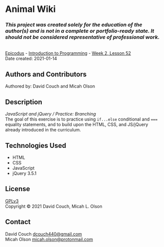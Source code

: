 # Animal Wiki

### _This project was created solely for the education of the author(s) and is not in a complete or portfolio-ready state. It should not be considered representative of professional work._
\
[Epicodus](https://www.epicodus.com/) - [Introduction to Programming](https://www.learnhowtoprogram.com/introduction-to-programming) - [Week 2, Lesson 52](https://www.learnhowtoprogram.com/introduction-to-programming/javascript-and-jquery/practice-branching)
\
Date created: 2021-01-14

## Authors and Contributors
Authored by: David Couch and Micah Olson  

## Description
_JavaScript and jQuery / Practice: Branching_  
The goal of this exercise is to practice using `if...else` conditional and `===` equality statements, and to build upon the HTML, CSS, and JS/jQuery already introduced in the curriculum.  

## Technologies Used
* HTML
* CSS
* JavaScript
* jQuery 3.5.1

## License
[GPLv3](https://choosealicense.com/licenses/gpl-3.0/)\
Copyright &copy; 2021 David Couch, Micah L. Olson

## Contact
David Couch dcouch440@gmail.com  
Micah Olson micah.olson@protonmail.com